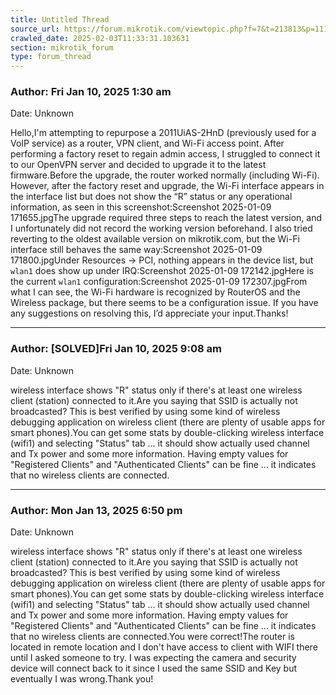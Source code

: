 ```yaml
---
title: Untitled Thread
source_url: https://forum.mikrotik.com/viewtopic.php?f=7&t=213813&p=1118483#p1118483
crawled_date: 2025-02-03T11:33:31.103631
section: mikrotik_forum
type: forum_thread
---
```


### Author: Fri Jan 10, 2025 1:30 am
Date: Unknown

Hello,I'm attempting to repurpose a 2011UiAS-2HnD (previously used for a VoIP service) as a router, VPN client, and Wi-Fi access point. After performing a factory reset to regain admin access, I struggled to connect it to our OpenVPN server and decided to upgrade it to the latest firmware.Before the upgrade, the router worked normally (including Wi-Fi). However, after the factory reset and upgrade, the Wi-Fi interface appears in the interface list but does not show the “R” status or any operational information, as seen in this screenshot:Screenshot 2025-01-09 171655.jpgThe upgrade required three steps to reach the latest version, and I unfortunately did not record the working version beforehand. I also tried reverting to the oldest available version on mikrotik.com, but the Wi-Fi interface still behaves the same way:Screenshot 2025-01-09 171800.jpgUnder Resources → PCI, nothing appears in the device list, but `wlan1` does show up under IRQ:Screenshot 2025-01-09 172142.jpgHere is the current `wlan1` configuration:Screenshot 2025-01-09 172307.jpgFrom what I can see, the Wi-Fi hardware is recognized by RouterOS and the Wireless package, but there seems to be a configuration issue. If you have any suggestions on resolving this, I’d appreciate your input.Thanks!


---
### Author: [SOLVED]Fri Jan 10, 2025 9:08 am
Date: Unknown

wireless interface shows "R" status only if there's at least one wireless client (station) connected to it.Are you saying that SSID is actually not broadcasted? This is best verified by using some kind of wireless debugging application on wireless client (there are plenty of usable apps for smart phones).You can get some stats by double-clicking wireless interface (wifi1) and selecting "Status" tab ... it should show actually used channel and Tx power and some more information. Having empty values for "Registered Clients" and "Authenticated Clients" can be fine ... it indicates that no wireless clients are connected.


---
### Author: Mon Jan 13, 2025 6:50 pm
Date: Unknown

wireless interface shows "R" status only if there's at least one wireless client (station) connected to it.Are you saying that SSID is actually not broadcasted? This is best verified by using some kind of wireless debugging application on wireless client (there are plenty of usable apps for smart phones).You can get some stats by double-clicking wireless interface (wifi1) and selecting "Status" tab ... it should show actually used channel and Tx power and some more information. Having empty values for "Registered Clients" and "Authenticated Clients" can be fine ... it indicates that no wireless clients are connected.You were correct!The router is located in remote location and I don't have access to client with WIFI there until I asked someone to try. I was expecting the camera and security device will connect back to it since I used the same SSID and Key but eventually I was wrong.Thank you!


